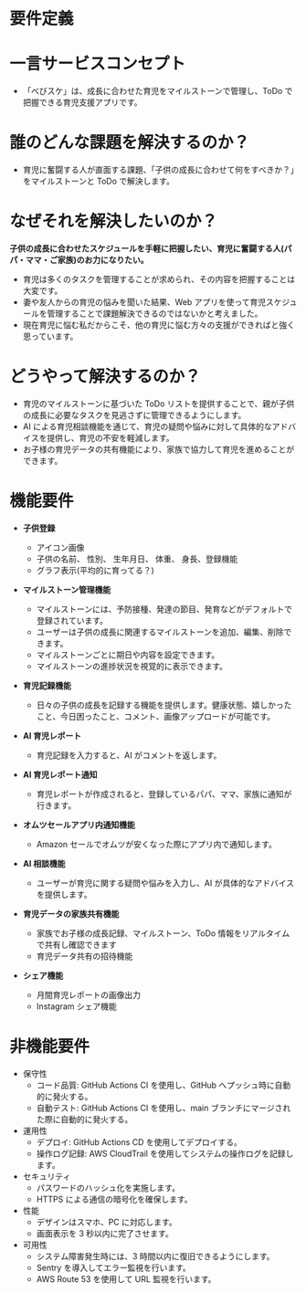 # 要件定義

# 一言サービスコンセプト

- 「べびスケ」は、成長に合わせた育児をマイルストーンで管理し、ToDo で把握できる育児支援アプリです。

# 誰のどんな課題を解決するのか？

- 育児に奮闘する人が直面する課題、「子供の成長に合わせて何をすべきか？」をマイルストーンと ToDo で解決します。

# なぜそれを解決したいのか？

**子供の成長に合わせたスケジュールを手軽に把握したい、育児に奮闘する人(パパ・ママ・ご家族)のお力になりたい。**

- 育児は多くのタスクを管理することが求められ、その内容を把握することは大変です。
- 妻や友人からの育児の悩みを聞いた結果、Web アプリを使って育児スケジュールを管理することで課題解決できるのではないかと考えました。
- 現在育児に悩む私だからこそ、他の育児に悩む方々の支援ができればと強く思っています。

# どうやって解決するのか？

- 育児のマイルストーンに基づいた ToDo リストを提供することで、親が子供の成長に必要なタスクを見逃さずに管理できるようにします。
- AI による育児相談機能を通じて、育児の疑問や悩みに対して具体的なアドバイスを提供し、育児の不安を軽減します。
- お子様の育児データの共有機能により、家族で協力して育児を進めることができます。

# 機能要件

- **子供登録**

  - アイコン画像
  - 子供の名前、 性別、 生年月日、 体重、 身長、登録機能
  - グラフ表示(平均的に育ってる？)

- **マイルストーン管理機能**

  - マイルストーンには、予防接種、発達の節目、発育などがデフォルトで登録されています。
  - ユーザーは子供の成長に関連するマイルストーンを追加、編集、削除できます。
  - マイルストーンごとに期日や内容を設定できます。
  - マイルストーンの進捗状況を視覚的に表示できます。

- **育児記録機能**

  - 日々の子供の成長を記録する機能を提供します。健康状態、嬉しかったこと、今日困ったこと、コメント、画像アップロードが可能です。

- **AI 育児レポート**

  - 育児記録を入力すると、AI がコメントを返します。

- **AI 育児レポート通知**

  - 育児レポートが作成されると、登録しているパパ、ママ、家族に通知が行きます。

- **オムツセールアプリ内通知機能**

  - Amazon セールでオムツが安くなった際にアプリ内で通知します。

- **AI 相談機能**

  - ユーザーが育児に関する疑問や悩みを入力し、AI が具体的なアドバイスを提供します。

- **育児データの家族共有機能**

  - 家族でお子様の成長記録、マイルストーン、ToDo 情報をリアルタイムで共有し確認できます
  - 育児データ共有の招待機能

- **シェア機能**
  - 月間育児レポートの画像出力
  - Instagram シェア機能

# 非機能要件

- 保守性
  - コード品質: GitHub Actions CI を使用し、GitHub へプッシュ時に自動的に発火する。
  - 自動テスト: GitHub Actions CI を使用し、main ブランチにマージされた際に自動的に発火する。
- 運用性
  - デプロイ: GitHub Actions CD を使用してデプロイする。
  - 操作ログ記録: AWS CloudTrail を使用してシステムの操作ログを記録します。
- セキュリティ
  - パスワードのハッシュ化を実施します。
  - HTTPS による通信の暗号化を確保します。
- 性能
  - デザインはスマホ、PC に対応します。
  - 画面表示を 3 秒以内に完了させます。
- 可用性
  - システム障害発生時には、3 時間以内に復旧できるようにします。
  - Sentry を導入してエラー監視を行います。
  - AWS Route 53 を使用して URL 監視を行います。